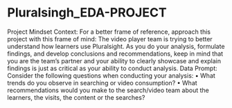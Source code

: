 # Pluralsingh_EDA-PROJECT

Project Mindset Context:
For a better frame of reference, approach this project with this frame of mind:
The video player team is trying to better understand how learners use Pluralsight. As you do your analysis, formulate findings, and develop conclusions and recommendations, keep in mind that you are the team’s partner and your ability to clearly showcase and explain findings is just as critical as your ability to conduct analysis. 
Data Prompt:
Consider the following questions when conducting your analysis:
	•	What trends do you observe in searching or video consumption?
	•	What recommendations would you make to the search/video team about the learners, the visits, the content or the searches?
